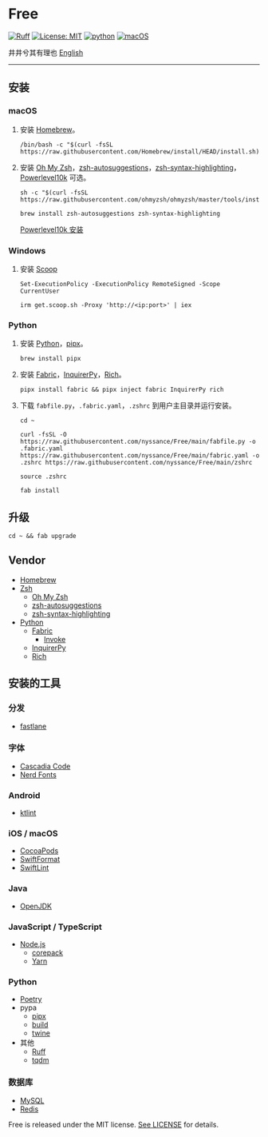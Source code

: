 # Free

[![Ruff](https://img.shields.io/endpoint?url=https://raw.githubusercontent.com/astral-sh/ruff/main/assets/badge/v2.json)](https://github.com/astral-sh/ruff)
[![License: MIT](https://img.shields.io/badge/license-MIT-green)](https://opensource.org/licenses/MIT)
[![python](https://img.shields.io/badge/python-3.12-blue)](https://www.python.org)
[![macOS](https://img.shields.io/badge/macOS-14-blue)](https://www.apple.com/macos/monterey/)

井井兮其有理也 [English](https://github.com/nyssance/Free/blob/main/README.md)

---

## 安装

### macOS

1. 安装 [Homebrew]。

    ```shell
    /bin/bash -c "$(curl -fsSL https://raw.githubusercontent.com/Homebrew/install/HEAD/install.sh)"
    ```

2. 安装 [Oh My Zsh]，[zsh-autosuggestions]，[zsh-syntax-highlighting]，[Powerlevel10k] 可选。

    ```shell
    sh -c "$(curl -fsSL https://raw.githubusercontent.com/ohmyzsh/ohmyzsh/master/tools/install.sh)"
    ```

    ```shell
    brew install zsh-autosuggestions zsh-syntax-highlighting
    ```

    [Powerlevel10k 安装](https://github.com/romkatv/powerlevel10k?tab=readme-ov-file#installation)

### Windows

1. 安装 [Scoop]

    ```shell
    Set-ExecutionPolicy -ExecutionPolicy RemoteSigned -Scope CurrentUser
    ```

    ```shell
    irm get.scoop.sh -Proxy 'http://<ip:port>' | iex
    ```

### Python

1. 安装 [Python]，[pipx]。

    ```shell
    brew install pipx
    ```

2. 安装 [Fabric]，[InquirerPy]，[Rich]。

    ```shell
    pipx install fabric && pipx inject fabric InquirerPy rich
    ```

3. 下载 `fabfile.py`，`.fabric.yaml`，`.zshrc` 到用户主目录并运行安装。

    ```shell
    cd ~
    ```

    ```shell
    curl -fsSL -O https://raw.githubusercontent.com/nyssance/Free/main/fabfile.py -o .fabric.yaml https://raw.githubusercontent.com/nyssance/Free/main/fabric.yaml -o .zshrc https://raw.githubusercontent.com/nyssance/Free/main/zshrc
    ```

    ```shell
    source .zshrc
    ```

    ```shell
    fab install
    ```

## 升级

```shell
cd ~ && fab upgrade
```

## Vendor

- [Homebrew]
- [Zsh](https://www.zsh.org)
  - [Oh My Zsh]
  - [zsh-autosuggestions]
  - [zsh-syntax-highlighting]
- [Python]
  - [Fabric]
    - [Invoke](https://www.pyinvoke.org)
  - [InquirerPy]
  - [Rich]

## 安装的工具

### 分发

- [fastlane](https://fastlane.tools)

### 字体

- [Cascadia Code](https://github.com/microsoft/cascadia-code)
- [Nerd Fonts](https://www.nerdfonts.com)

### Android

- [ktlint](https://github.com/pinterest/ktlint)

### iOS / macOS

- [CocoaPods](https://cocoapods.org)
- [SwiftFormat](https://github.com/nicklockwood/SwiftFormat)
- [SwiftLint](https://github.com/realm/SwiftLint)

### Java

- [OpenJDK](https://openjdk.java.net)

### JavaScript / TypeScript

- [Node.js](https://nodejs.org)
  - [corepack](https://github.com/nodejs/corepack)
  - [Yarn](https://yarnpkg.com)

### Python

- [Poetry](https://python-poetry.org)
- pypa
  - [pipx]
  - [build](https://github.com/pypa/build)
  - [twine](https://github.com/pypa/twine)
- 其他
  - [Ruff](https://github.com/astral-sh/ruff)
  - [tqdm](https://github.com/tqdm/tqdm)

### 数据库

- [MySQL](https://www.mysql.com)
- [Redis](https://redis.io)

Free is released under the MIT license. [See LICENSE](https://github.com/nyssance/Free/blob/main/LICENSE) for details.

[HomeBrew]: https://brew.sh/index_zh-cn
[Scoop]: https://scoop.sh
[Oh My Zsh]: https://ohmyz.sh
[zsh-autosuggestions]: https://github.com/zsh-users/zsh-autosuggestions
[zsh-syntax-highlighting]: https://github.com/zsh-users/zsh-syntax-highlighting
[Powerlevel10k]: https://github.com/romkatv/powerlevel10k
[Python]: https://www.python.org
[pipx]: https://pipx.pypa.io
[Fabric]: https://www.fabfile.org
[InquirerPy]: https://github.com/kazhala/InquirerPy
[Rich]: https://github.com/Textualize/rich
